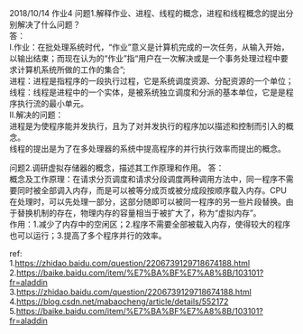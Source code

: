 2018/10/14 作业4
问题1.解释作业、进程、线程的概念，进程和线程概念的提出分别解决了什么问题？  
答：  
Ⅰ.作业：在批处理系统时代，“作业”意义是计算机完成的一次任务，从输入开始，以输出结束；而现在认为的“作业”指“用户在一次解决或是一个事务处理过程中要求计算机系统所做的工作的集合”;  
   进程：进程是指程序的一段执行过程，它是系统调度资源、分配资源的一个单位；  
   线程：线程是进程中的一个实体，是被系统独立调度和分派的基本单位，它是是程序执行流的最小单元。  
Ⅱ.解决的问题：  
   进程是为使程序能并发执行，且为了对并发执行的程序加以描述和控制而引入的概念。  
   线程的提出是为了在多处理器的系统中提高程序的并行执行效率而提出的概念。  
   
问题2.调研虚拟存储器的概念，描述其工作原理和作用。
答：  
    概念及工作原理：在请求分页调度和请求分段调度两种调用方法中，同一程序不需要同时被全部调入内存，而是可以被等分成页或被分成段按顺序载入内存。CPU在处理时，可以先处理一部分，这部分随即可以被同一程序的另一些片段替换。由于替换机制的存在，物理内存的容量相当于被扩大了，称为“虚拟内存”。  
    作用：1.减少了内存中的空闲区；2.程序不需要全部被载入内存，使得较大的程序也可以运行；3.提高了多个程序并行的效率。  

ref:    
1.https://zhidao.baidu.com/question/2206739129718674188.html  
2.https://baike.baidu.com/item/%E7%BA%BF%E7%A8%8B/103101?fr=aladdin  
3.https://zhidao.baidu.com/question/2206739129718674188.html  
4.https://blog.csdn.net/mabaocheng/article/details/552172  
5.https://baike.baidu.com/item/%E7%BA%BF%E7%A8%8B/103101?fr=aladdin  
